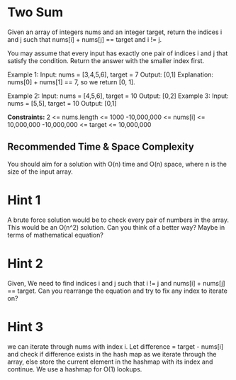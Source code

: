 # **Two Sum**
Given an array of integers nums and an integer target, return the indices i and j such that nums[i] + nums[j] == target and i != j.

You may assume that every input has exactly one pair of indices i and j that satisfy the condition.
Return the answer with the smaller index first.

Example 1:
Input: 
nums = [3,4,5,6], target = 7
Output: [0,1]
Explanation: nums[0] + nums[1] == 7, so we return [0, 1].

Example 2:
Input: nums = [4,5,6], target = 10
Output: [0,2]
Example 3:
Input: nums = [5,5], target = 10
Output: [0,1]

**Constraints:**
2 <= nums.length <= 1000
-10,000,000 <= nums[i] <= 10,000,000
-10,000,000 <= target <= 10,000,000

## Recommended Time & Space Complexity
You should aim for a solution with O(n) time and O(n) space, where n is the size of the input array.

# Hint 1
A brute force solution would be to check every pair of numbers in the array. This would be an O(n^2) solution. Can you think of a better way? Maybe in terms of mathematical equation?

# Hint 2
Given, We need to find indices i and j such that i != j and nums[i] + nums[j] == target. Can you rearrange the equation and try to fix any index to iterate on?

# Hint 3
we can iterate through nums with index i. Let difference = target - nums[i] and check if difference exists in the hash map as we iterate through the array, else store the current element in the hashmap with its index and continue. We use a hashmap for O(1) lookups.

